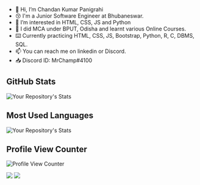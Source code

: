 - 👋 Hi, I’m Chandan Kumar Panigrahi
- 😚 I'm a Junior Software Engineer at Bhubaneswar.
- 👀 I’m interested in HTML, CSS, JS and Python
- 🌱 I did MCA under BPUT, Odisha and learnt various Online Courses.
- ⌨️ Currently practicing HTML, CSS, JS, Bootstrap, Python, R, C, DBMS, SQL.
- 📫 You can reach me on linkedin or Discord.
- 📥 Discord ID: MrChamp#4100


## GitHub Stats
![Your Repository's Stats](https://github-readme-stats.vercel.app/api?username=chandankumarpanigrahi&show_icons=true)

## Most Used Languages
![Your Repository's Stats](https://github-readme-stats.vercel.app/api/top-langs/?username=chandankumarpanigrahi&theme=blue-green)

## Profile View Counter
![Profile View Counter](https://komarev.com/ghpvc/?username=chandankumarpanigrahi)

![](https://raw.githubusercontent.com/chandankumarpanigrahi/github-stats/master/generated/overview.svg#gh-dark-mode-only)
![](https://raw.githubusercontent.com/chandankumarpanigrahi/github-stats/master/generated/overview.svg#gh-light-mode-only)
<!---
chandankumarpanigrahi/chandankumarpanigrahi is a ✨ special ✨ repository because its `README.md` (this file) appears on your GitHub profile.
You can click the Preview link to take a look at your changes.
--->
